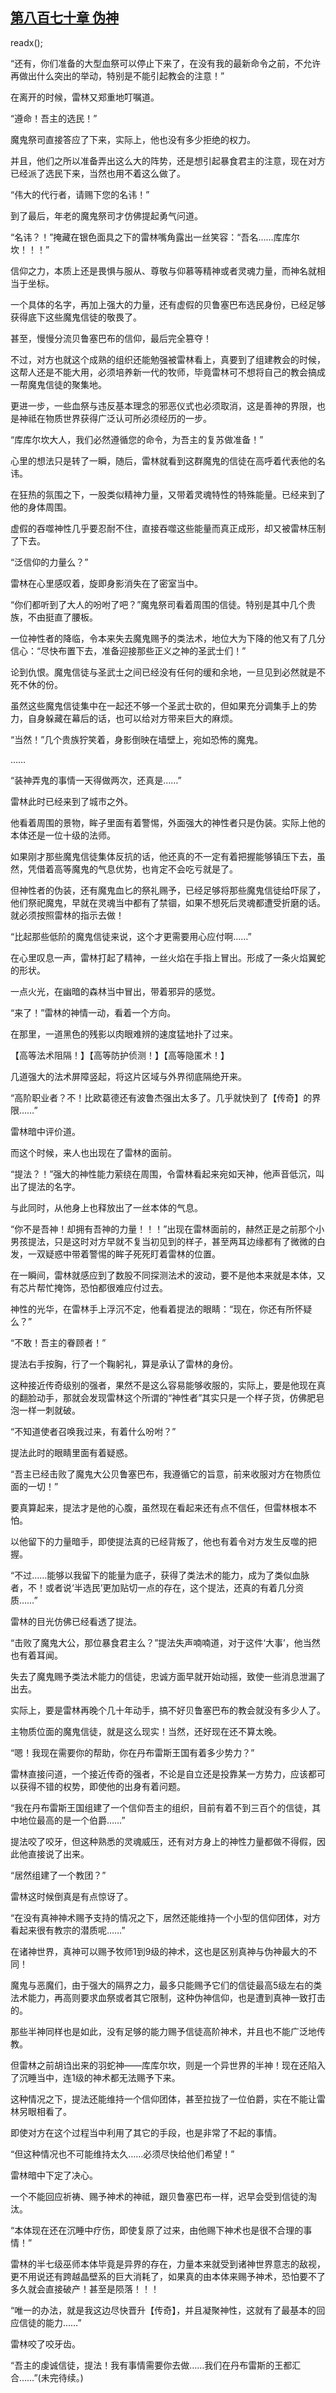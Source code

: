 ## [第八百七十章 伪神](https://www.xxbiquge.com/11_11222/9022814.html)
readx();

  “还有，你们准备的大型血祭可以停止下来了，在没有我的最新命令之前，不允许再做出什么突出的举动，特别是不能引起教会的注意！”

  在离开的时候，雷林又郑重地叮嘱道。

  “遵命！吾主的选民！”

  魔鬼祭司直接答应了下来，实际上，他也没有多少拒绝的权力。

  并且，他们之所以准备弄出这么大的阵势，还是想引起暴食君主的注意，现在对方已经派了选民下来，当然也用不着这么做了。

  “伟大的代行者，请赐下您的名讳！”

  到了最后，年老的魔鬼祭司才仿佛提起勇气问道。

  “名讳？！”掩藏在银色面具之下的雷林嘴角露出一丝笑容：“吾名……库库尔坎！！！”

  信仰之力，本质上还是畏惧与服从、尊敬与仰慕等精神或者灵魂力量，而神名就相当于坐标。

  一个具体的名字，再加上强大的力量，还有虚假的贝鲁塞巴布选民身份，已经足够获得底下这些魔鬼信徒的敬畏了。

  甚至，慢慢分流贝鲁塞巴布的信仰，最后完全篡夺！

  不过，对方也就这个成熟的组织还能勉强被雷林看上，真要到了组建教会的时候，这帮人还是不能大用，必须培养新一代的牧师，毕竟雷林可不想将自己的教会搞成一帮魔鬼信徒的聚集地。

  更进一步，一些血祭与违反基本理念的邪恶仪式也必须取消，这是善神的界限，也是神祗在物质世界获得广泛认可所必须经历的一步。

  “库库尔坎大人，我们必然遵循您的命令，为吾主的复苏做准备！”

  心里的想法只是转了一瞬，随后，雷林就看到这群魔鬼的信徒在高呼着代表他的名讳。

  在狂热的氛围之下，一股类似精神力量，又带着灵魂特性的特殊能量。已经来到了他的身体周围。

  虚假的吞噬神性几乎要忍耐不住，直接吞噬这些能量而真正成形，却又被雷林压制了下去。

  “泛信仰的力量么？”

  雷林在心里感叹着，旋即身影消失在了密室当中。

  “你们都听到了大人的吩咐了吧？”魔鬼祭司看着周围的信徒。特别是其中几个贵族，不由挺直了腰板。

  一位神性者的降临，令本来失去魔鬼赐予的类法术，地位大为下降的他又有了几分信心：“尽快布置下去，准备迎接那些正义之神的圣武士们！”

  论到仇恨。魔鬼信徒与圣武士之间已经没有任何的缓和余地，一旦见到必然就是不死不休的份。

  虽然这些魔鬼信徒集中在一起还不够一个圣武士砍的，但如果充分调集手上的势力，自身躲藏在幕后的话，也可以给对方带来巨大的麻烦。

  “当然！”几个贵族狞笑着，身影倒映在墙壁上，宛如恐怖的魔鬼。

  ……

  “装神弄鬼的事情一天得做两次，还真是……”

  雷林此时已经来到了城市之外。

  他看着周围的景物，眸子里面有着警惕，外面强大的神性者只是伪装。实际上他的本体还是一位十级的法师。

  如果刚才那些魔鬼信徒集体反抗的话，他还真的不一定有着把握能够镇压下去，虽然，凭借着高等魔鬼的气息优势，也肯定不会吃亏就是了。

  但神性者的伪装，还有魔鬼血匕的祭礼赐予，已经足够将那些魔鬼信徒给吓尿了，他们祭祀魔鬼，早就在灵魂当中都有了禁锢，如果不想死后灵魂都遭受折磨的话。就必须按照雷林的指示去做！

  “比起那些低阶的魔鬼信徒来说，这个才更需要用心应付啊……”

  在心里叹息一声，雷林打起了精神，一丝火焰在手指上冒出。形成了一条火焰翼蛇的形状。

  一点火光，在幽暗的森林当中冒出，带着邪异的感觉。

  “来了！”雷林的神情一动，看着一个方向。

  在那里，一道黑色的残影以肉眼难辨的速度猛地扑了过来。

  【高等法术阻隔！】【高等防护侦测！】【高等隐匿术！】

  几道强大的法术屏障竖起，将这片区域与外界彻底隔绝开来。

  “高阶职业者？不！比欧葛德还有波鲁杰强出太多了。几乎就快到了【传奇】的界限……”

  雷林暗中评价道。

  而这个时候，来人也出现在了雷林的面前。

  “提法？！”强大的神性能力萦绕在周围，令雷林看起来宛如天神，他声音低沉，叫出了提法的名字。

  与此同时，从他身上也释放出了一丝本体的气息。

  “你不是吾神！却拥有吾神的力量！！！”出现在雷林面前的，赫然正是之前那个小男孩提法，只是这时对方早就不复当初见到的样子，甚至两耳边缘都有了微微的白发，一双疑惑中带着警惕的眸子死死盯着雷林的位置。

  在一瞬间，雷林就感应到了数股不同探测法术的波动，要不是他本来就是本体，又有芯片帮忙掩饰，恐怕都很难应付过去。

  神性的光华，在雷林手上浮沉不定，他看着提法的眼睛：“现在，你还有所怀疑么？”

  “不敢！吾主的眷顾者！”

  提法右手按胸，行了一个鞠躬礼，算是承认了雷林的身份。

  这种接近传奇级别的强者，果然不是这么容易能够收服的，实际上，要是他现在真的翻脸动手，那就会发现雷林这个所谓的“神性者”其实只是一个样子货，仿佛肥皂泡一样一刺就破。

  “不知道使者召唤我过来，有着什么吩咐？”

  提法此时的眼睛里面有着疑惑。

  “吾主已经击败了魔鬼大公贝鲁塞巴布，我遵循它的旨意，前来收服对方在物质位面的一切！”

  要真算起来，提法才是他的心腹，虽然现在看起来还有点不信任，但雷林根本不怕。

  以他留下的力量暗手，即使提法真的已经背叛了，他也有着令对方发生反噬的把握。

  “不过……能够以我留下的能量为底子，获得了类法术的能力，成为了类似血脉者，不！或者说‘半选民’更加贴切一点的存在，这个提法，还真的有着几分资质……”

  雷林的目光仿佛已经看透了提法。

  “击败了魔鬼大公，那位暴食君主么？”提法失声喃喃道，对于这件‘大事’，他当然也有着耳闻。

  失去了魔鬼赐予类法术能力的信徒，忠诚方面早就开始动摇，致使一些消息泄漏了出去。

  实际上，要是雷林再晚个几十年动手，搞不好贝鲁塞巴布的教会就没有多少人了。

  主物质位面的魔鬼信徒，就是这么现实！当然，还好现在还不算太晚。

  “嗯！我现在需要你的帮助，你在丹布雷斯王国有着多少势力？”

  雷林直接问道，一个接近传奇的强者，不论是自立还是投靠某一方势力，应该都可以获得不错的权势，即使他的出身有着问题。

  “我在丹布雷斯王国组建了一个信仰吾主的组织，目前有着不到三百个的信徒，其中地位最高的是一个伯爵……”

  提法咬了咬牙，但这种熟悉的灵魂威压，还有对方身上的神性力量都做不得假，因此他直接说了出来。

  “居然组建了一个教团？”

  雷林这时候倒真是有点惊讶了。

  “在没有真神神术赐予支持的情况之下，居然还能维持一个小型的信仰团体，对方看起来很有教宗的潜质呢……”

  在诸神世界，真神可以赐予牧师1到9级的神术，这也是区别真神与伪神最大的不同！

  魔鬼与恶魔们，由于强大的隔界之力，最多只能赐予它们的信徒最高5级左右的类法术能力，再高则要求血祭或者其它限制，这种伪神信仰，也是遭到真神一致打击的。

  那些半神同样也是如此，没有足够的能力赐予信徒高阶神术，并且也不能广泛地传教。

  但雷林之前胡诌出来的羽蛇神——库库尔坎，则是一个异世界的半神！现在还陷入了沉睡当中，连1级的神术都无法赐予下来。

  这种情况之下，提法还能维持一个信仰团体，甚至拉拢了一位伯爵，实在不能让雷林另眼相看了。

  即使对方在这个过程当中利用了其它的手段，也是非常了不起的事情。

  “但这种情况也不可能维持太久……必须尽快给他们希望！”

  雷林暗中下定了决心。

  一个不能回应祈祷、赐予神术的神祗，跟贝鲁塞巴布一样，迟早会受到信徒的淘汰。

  “本体现在还在沉睡中疗伤，即使复原了过来，由他赐下神术也是很不合理的事情！”

  雷林的半七级巫师本体毕竟是异界的存在，力量本来就受到诸神世界意志的敌视，更不用说还有跨越晶壁系的巨大消耗了，如果真的由本体来赐予神术，恐怕要不了多久就会直接破产！甚至是陨落！！！

  “唯一的办法，就是我这边尽快晋升【传奇】，并且凝聚神性，这就有了最基本的回应信徒的能力……”

  雷林咬了咬牙齿。

  “吾主的虔诚信徒，提法！我有事情需要你去做……我们在丹布雷斯的王都汇合……”(未完待续。)
